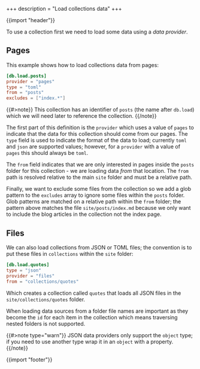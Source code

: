 +++
description = "Load collections data"
+++

{{import "header"}}

To use a collection first we need to load some data using a *data provider*.

## Pages

This example shows how to load collections data from pages:

```toml
[db.load.posts]
provider = "pages"
type = "toml"
from = "posts"
excludes = ["index.*"]
```

{{#>note}}
This collection has an identifier of `posts` (the name after `db.load`) which we will need later to reference the collection.
{{/note}}

The first part of this definition is the `provider` which uses a value of `pages` to indicate that the data for this collection should come from our pages. The `type` field is used to indicate the format of the data to load; currently `toml` and `json` are supported values; however, for a `provider` with a value of `pages` this should always be `toml`.

The `from` field indicates that we are only interested in pages inside the `posts` folder for this collection - we are loading data *from* that location. The `from` path is resolved relative to the main `site` folder and must be a relative path.

Finally, we want to exclude some files from the collection so we add a glob pattern to the `excludes` array to ignore some files within the `posts` folder. Glob patterns are matched on a relative path within the `from` folder; the pattern above matches the file `site/posts/index.md` because we only want to include the blog articles in the collection not the index page.

## Files

We can also load collections from JSON or TOML files; the convention is to put these files in `collections` within the `site` folder:

```toml
[db.load.quotes]
type = "json"
provider = "files"
from = "collections/quotes"
```

Which creates a collection called `quotes` that loads all JSON files in the `site/collections/quotes` folder.

When loading data sources from a folder file names are important as they become the `id` for each item in the collection which means traversing nested folders is not supported.

{{#>note type="warn"}}
JSON data providers only support the `object` type; if you need to use another type wrap it in an `object` with a property.
{{/note}}

{{import "footer"}}
